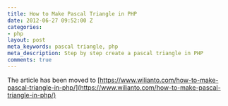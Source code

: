 ```yaml
---
title: How to Make Pascal Triangle in PHP
date: 2012-06-27 09:52:00 Z
categories:
- php
layout: post
meta_keywords: pascal triangle, php
meta_description: Step by step create a pascal triangle in PHP
comments: true
---
```


The article has been moved to [https://www.wilianto.com/how-to-make-pascal-triangle-in-php/](https://www.wilianto.com/how-to-make-pascal-triangle-in-php/)